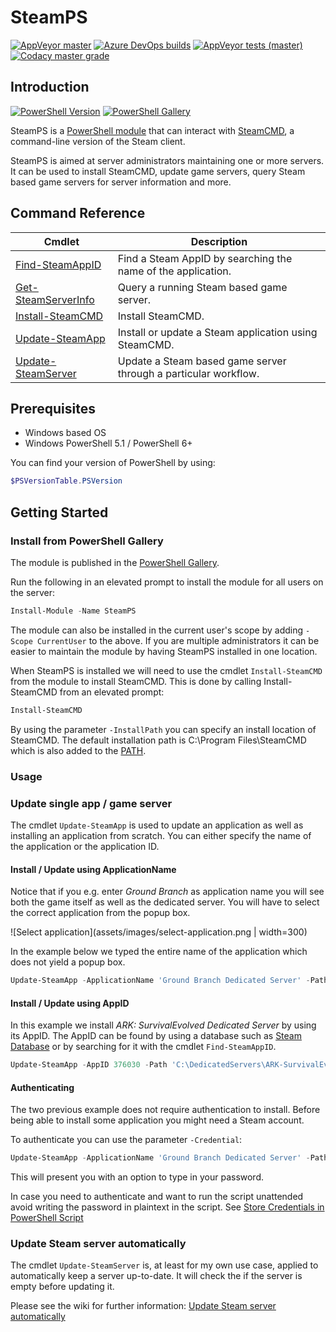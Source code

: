 ﻿# SteamPS

[![AppVeyor master](https://img.shields.io/appveyor/ci/hjorslev/SteamPS/master?label=AppVeyor&logo=appveyor&style=flat)](https://ci.appveyor.com/project/hjorslev/steamps)
[![Azure DevOps builds](https://img.shields.io/azure-devops/build/fhjorslev/69d18b04-0023-433d-a649-bcf821875235/5?label=Azure+Pipelines&logo=azure-pipelines)](https://dev.azure.com/fhjorslev/SteamPS/_build/latest?definitionId=5&branchName=master)
[![AppVeyor tests (master)](https://img.shields.io/appveyor/tests/hjorslev/SteamPS/master?label=master&logo=appveyor&style=flat)](https://ci.appveyor.com/project/hjorslev/steamps/build/tests)
[![Codacy master grade](https://img.shields.io/codacy/grade/bf0bb30dfc904b2f885c4f0ccdf1ea78/master?label=master&style=flat)](https://app.codacy.com/manual/hjorslev/SteamPS/dashboard?bid=13716491)

## Introduction

[![PowerShell Version](https://img.shields.io/powershellgallery/v/SteamPS.svg?style=flat&logo=PowerShell)](https://www.powershellgallery.com/packages/SteamPS)
[![PowerShell Gallery](https://img.shields.io/powershellgallery/dt/SteamPS?style=flat)](https://www.powershellgallery.com/packages/SteamPS)

SteamPS is a [PowerShell module](https://github.com/PowerShell/PowerShell/) that
can interact with [SteamCMD](https://developer.valvesoftware.com/wiki/SteamCMD),
a command-line version of the Steam client.

SteamPS is aimed at server administrators maintaining one or more servers. It can
be used to install SteamCMD, update game servers, query Steam based game servers
for server information and more.

## Command Reference

| Cmdlet                                             | Description                                                     |
| -------------------------------------------------- | --------------------------------------------------------------- |
| [Find-SteamAppID](docs/Find-SteamAppID.md)         | Find a Steam AppID by searching the name of the application.    |
| [Get-SteamServerInfo](docs/Get-SteamServerInfo.md) | Query a running Steam based game server.                        |
| [Install-SteamCMD](docs/Install-SteamCMD.md)       | Install SteamCMD.                                               |
| [Update-SteamApp](docs/Update-SteamApp.md)         | Install or update a Steam application using SteamCMD.           |
| [Update-SteamServer](docs/Update-SteamServer.md)   | Update a Steam based game server through a particular workflow. |

## Prerequisites

- Windows based OS
- Windows PowerShell 5.1 / PowerShell 6+

You can find your version of PowerShell by using:

```powershell
$PSVersionTable.PSVersion
```

## Getting Started

### Install from PowerShell Gallery

The module is published in the [PowerShell Gallery](https://www.powershellgallery.com/packages/SteamPS).

Run the following in an elevated prompt to install the module for all users on
the server:

```powershell
Install-Module -Name SteamPS
```

The module can also be installed in the current user's scope by adding
`-Scope CurrentUser` to the above. If you are multiple administrators
it can be easier to maintain the module by having SteamPS installed in
one location.

When SteamPS is installed we will need to use the cmdlet `Install-SteamCMD` from
the module to install SteamCMD. This is done by calling Install-SteamCMD from an
elevated prompt:

```powershell
Install-SteamCMD
```

By using the parameter `-InstallPath` you can specify an install location of SteamCMD.
The default installation path is C:\Program Files\SteamCMD which is also added to
the [PATH](https://en.wikipedia.org/wiki/PATH_(variable)).

### Usage

### Update single app / game server

The cmdlet `Update-SteamApp` is used to update an application as well as installing
an application from scratch. You can either specify the name of the application or
the application ID.

#### Install / Update using ApplicationName

Notice that if you e.g. enter *Ground Branch* as application name you will see
both the game itself as well as the dedicated server. You will have to select the
correct application from the popup box.

![Select application](assets/images/select-application.png | width=300)

In the example below we typed the entire name of the application which does not
yield a popup box.

```powershell
Update-SteamApp -ApplicationName 'Ground Branch Dedicated Server' -Path 'C:\DedicatedServers\GB'
```

#### Install / Update using AppID

In this example we install *ARK: SurvivalEvolved Dedicated Server* by using its
AppID. The AppID can be found by using a database such as
[Steam Database](https://steamdb.info/) or by searching for it with the cmdlet
`Find-SteamAppID`.

```powershell
Update-SteamApp -AppID 376030 -Path 'C:\DedicatedServers\ARK-SurvivalEvolved'
```

#### Authenticating

The two previous example does not require authentication to install. Before being
able to install some application you might need a Steam account.

To authenticate you can use the parameter `-Credential`:

```powershell
Update-SteamApp -ApplicationName 'Ground Branch Dedicated Server' -Path 'C:\DedicatedServers\GB' -Credential SAS_Admin
```

This will present you with an option to type in your password.

In case you need to authenticate and want to run the script unattended avoid writing
the password in plaintext in the script. See [Store Credentials in PowerShell Script](https://pscustomobject.github.io/powershell/howto/Store-Credentials-in-PowerShell-Script/#store-encrypted-password-in-an-external-file)

### Update Steam server automatically

The cmdlet `Update-SteamServer` is, at least for my own use case, applied to automatically
keep a server up-to-date. It will check the if the server is empty before updating
it.

Please see the wiki for further information: [Update Steam server automatically](https://github.com/hjorslev/SteamPS/wiki/Update-Steam-server-automatically)

